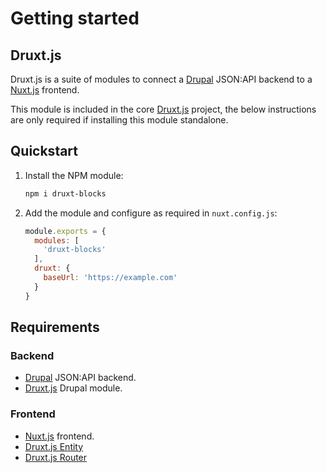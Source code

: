 # Getting started

## Druxt.js

Druxt.js is a suite of modules to connect a [Drupal](https://drupal.org) JSON:API backend to a [Nuxt.js](https://nuxtjs.org) frontend.

This module is included in the core [Druxt.js](http://druxtjs.org) project, the below instructions are only required if installing this module standalone.

## Quickstart

1. Install the NPM module:
    ```sh
    npm i druxt-blocks
    ```

2. Add the module and configure as required in `nuxt.config.js`:
    ```js
    module.exports = {
      modules: [
        'druxt-blocks'
      ],
      druxt: {
        baseUrl: 'https://example.com'
      }
    }
    ```

## Requirements

### Backend
- [Drupal](https://drupal.org) JSON:API backend.
- [Druxt.js](https://www.drupal.org/project/druxt) Drupal module.

### Frontend
- [Nuxt.js](https://nuxtjs.org) frontend.
- [Druxt.js Entity](https://entity.druxtjs.org/)
- [Druxt.js Router](https://router.druxtjs.org/)
